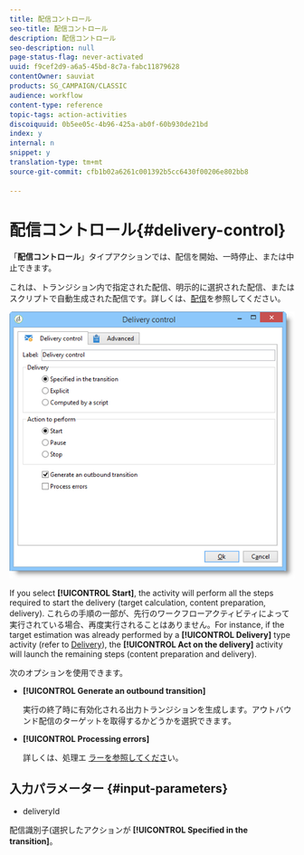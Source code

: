 ```yaml
---
title: 配信コントロール
seo-title: 配信コントロール
description: 配信コントロール
seo-description: null
page-status-flag: never-activated
uuid: f9cef2d9-a6a5-45bd-8c7a-fabc11879628
contentOwner: sauviat
products: SG_CAMPAIGN/CLASSIC
audience: workflow
content-type: reference
topic-tags: action-activities
discoiquuid: 0b5ee05c-4b96-425a-ab0f-60b930de21bd
index: y
internal: n
snippet: y
translation-type: tm+mt
source-git-commit: cfb1b02a6261c001392b5cc6430f00206e802bb8

---
```



# 配信コントロール{#delivery-control}

「**配信コントロール**」タイプアクションでは、配信を開始、一時停止、または中止できます。

これは、トランジション内で指定された配信、明示的に選択された配信、またはスクリプトで自動生成された配信です。詳しくは、[配信](../../workflow/using/delivery.md)を参照してください。

![](assets/edit_diffusion_act.png)

If you select **[!UICONTROL Start]**, the activity will perform all the steps required to start the delivery (target calculation, content preparation, delivery). これらの手順の一部が、先行のワークフローアクティビティによって実行されている場合、再度実行されることはありません。For instance, if the target estimation was already performed by a **[!UICONTROL Delivery]** type activity (refer to [Delivery](../../workflow/using/delivery.md)), the **[!UICONTROL Act on the delivery]** activity will launch the remaining steps (content preparation and delivery).

次のオプションを使用できます。

* **[!UICONTROL Generate an outbound transition]**

   実行の終了時に有効化される出力トランジションを生成します。アウトバウンド配信のターゲットを取得するかどうかを選択できます。

* **[!UICONTROL Processing errors]**

   詳しくは、処理エ [ラーを参照してくださ](../../workflow/using/monitoring-workflow-execution.md#processing-errors)い。

## 入力パラメーター {#input-parameters}

* deliveryId

配信識別子(選択したアクションが **[!UICONTROL Specified in the transition]**。
